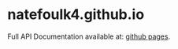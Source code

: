 # natefoulk4.github.io

Full API Documentation available at: [github pages](https://natefoulk4.github.io/demo/html).  
